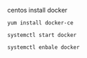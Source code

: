 centos install docker 
```commandline
yum install docker-ce  

systemctl start docker

systemctl enbale docker
```


